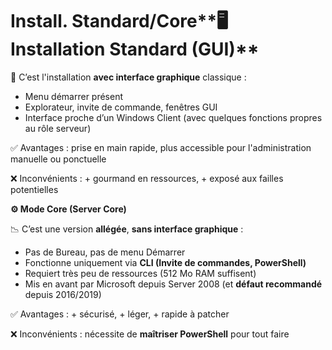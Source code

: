# Install. Standard/Core**🖥️ Installation Standard (GUI)**

🎨 C’est l'installation **avec interface graphique** classique :

- Menu démarrer présent
- Explorateur, invite de commande, fenêtres GUI
- Interface proche d’un Windows Client (avec quelques fonctions propres au rôle serveur)

✅ Avantages : prise en main rapide, plus accessible pour l'administration manuelle ou ponctuelle

❌ Inconvénients : + gourmand en ressources, + exposé aux failles potentielles



**⚙️ Mode Core (Server Core)**

📉 C’est une version **allégée**, **sans interface graphique** :

- Pas de Bureau, pas de menu Démarrer
- Fonctionne uniquement via **CLI (Invite de commandes, PowerShell)**
- Requiert très peu de ressources (512 Mo RAM suffisent)
- Mis en avant par Microsoft depuis Server 2008 (et **défaut recommandé** depuis 2016/2019)

✅ Avantages : + sécurisé, + léger, + rapide à patcher

❌ Inconvénients : nécessite de **maîtriser PowerShell** pour tout faire
